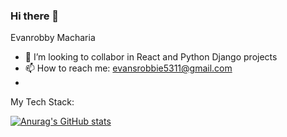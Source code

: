 ### Hi there 👋



Evanrobby Macharia

- 👯 I’m looking to collabor in React and Python Django projects
- 📫 How to reach me: evansrobbie5311@gmail.com
- 
My Tech Stack:

[![Anurag's GitHub stats](https://github-readme-stats.vercel.app/api?username=EvansRobbie)](https://github.com/anuraghazra/github-readme-stats)

